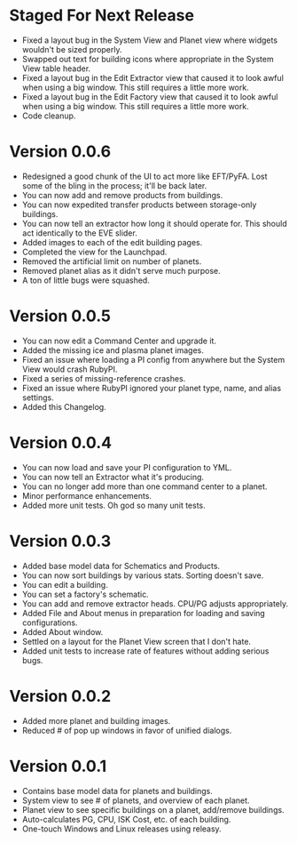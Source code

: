 Staged For Next Release
=======================
* Fixed a layout bug in the System View and Planet view where widgets wouldn't be sized properly.
* Swapped out text for building icons where appropriate in the System View table header.
* Fixed a layout bug in the Edit Extractor view that caused it to look awful when using a big window. This still requires a little more work.
* Fixed a layout bug in the Edit Factory view that caused it to look awful when using a big window. This still requires a little more work.
* Code cleanup.


Version 0.0.6
=============

* Redesigned a good chunk of the UI to act more like EFT/PyFA. Lost some of the bling in the process; it'll be back later.
* You can now add and remove products from buildings.
* You can now expedited transfer products between storage-only buildings.
* You can now tell an extractor how long it should operate for. This should act identically to the EVE slider.
* Added images to each of the edit building pages.
* Completed the view for the Launchpad.
* Removed the artificial limit on number of planets.
* Removed planet alias as it didn't serve much purpose.
* A ton of little bugs were squashed.

Version 0.0.5
=============

* You can now edit a Command Center and upgrade it.
* Added the missing ice and plasma planet images.
* Fixed an issue where loading a PI config from anywhere but the System View would crash RubyPI.
* Fixed a series of missing-reference crashes.
* Fixed an issue where RubyPI ignored your planet type, name, and alias settings.
* Added this Changelog.


Version 0.0.4
=============

* You can now load and save your PI configuration to YML.
* You can now tell an Extractor what it's producing.
* You can no longer add more than one command center to a planet.
* Minor performance enhancements.
* Added more unit tests. Oh god so many unit tests.


Version 0.0.3
=============

* Added base model data for Schematics and Products.
* You can now sort buildings by various stats. Sorting doesn't save.
* You can edit a building.
* You can set a factory's schematic.
* You can add and remove extractor heads. CPU/PG adjusts appropriately.
* Added File and About menus in preparation for loading and saving configurations.
* Added About window.
* Settled on a layout for the Planet View screen that I don't hate.
* Added unit tests to increase rate of features without adding serious bugs.


Version 0.0.2
=============

* Added more planet and building images.
* Reduced # of pop up windows in favor of unified dialogs.


Version 0.0.1
=============

* Contains base model data for planets and buildings.
* System view to see # of planets, and overview of each planet.
* Planet view to see specific buildings on a planet, add/remove buildings.
* Auto-calculates PG, CPU, ISK Cost, etc. of each building.
* One-touch Windows and Linux releases using releasy.

